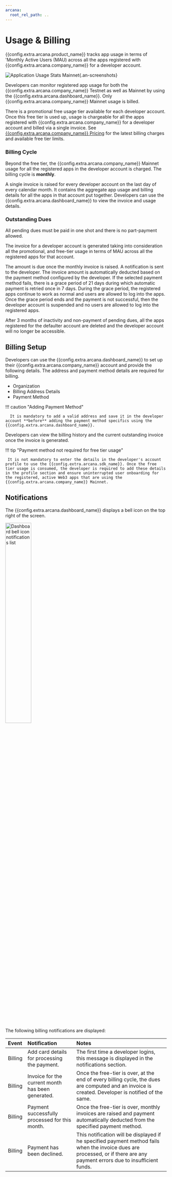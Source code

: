 ```yaml
---
arcana:
  root_rel_path: ..
---
```


# Usage & Billing

{{config.extra.arcana.product_name}} tracks app usage in terms of 'Monthly Active Users (MAU) across all the apps registered with {{config.extra.arcana.company_name}} for a developer account. 

![Application Usage Stats Mainnet](/img/an_db_billing_allapps_MAU.png){.an-screenshots}

Developers can monitor registered app usage for both the {{config.extra.arcana.company_name}} Testnet as well as Mainnet by using the {{config.extra.arcana.dashboard_name}}. Only {{config.extra.arcana.company_name}} Mainnet usage is billed. 

There is a promotional free usage tier available for each developer account. Once this free tier is used up, usage is chargeable for all the apps registered with {{config.extra.arcana.company_name}} for a developer account and billed via a single invoice. See [{{config.extra.arcana.company_name}} Pricing](https://www.arcana.network/pricing) for the latest billing charges and available free tier limits.

### Billing Cycle

Beyond the free tier, the {{config.extra.arcana.company_name}} Mainnet usage for all the registered apps in the developer account is charged. The billing cycle is **monthly**.

A single invoice is raised for every developer account on the last day of every calendar month. It contains the aggregate app usage and billing details for all the apps in that account put together.  Developers can use the {{config.extra.arcana.dashboard_name}} to view the invoice and usage details.

### Outstanding Dues

All pending dues must be paid in one shot and there is no part-payment allowed. 

The invoice for a developer account is generated taking into consideration all the promotional, and free-tier usage in terms of MAU across all the registered apps for that account. 

The amount is due once the monthly invoice is raised. A notification is sent to the developer. The invoice amount is automatically deducted based on the payment method configured by the developer. If the selected payment method fails, there is a grace period of 21 days during which automatic payment is retried once in 7 days. During the grace period, the registered apps continue to work as normal and users are allowed to log into the apps. Once the grace period ends and the payment is not successful, then the developer account is suspended and no users are allowed to log into the registered apps.

After 3 months of inactivity and non-payment of pending dues, all the apps registered for the defaulter account are deleted and the developer account will no longer be accessible.

## Billing Setup

Developers can use the {{config.extra.arcana.dashboard_name}} to set up their {{config.extra.arcana.company_name}} account and provide the following details. The address and payment method details are required for billing.

* Organization
* Billing Address Details
* Payment Method

!!! caution "Adding Payment Method"

      It is mandatory to add a valid address and save it in the developer account **before** adding the payment method specifics using the {{config.extra.arcana.dashboard_name}}. 

Developers can view the billing history and the current outstanding invoice once the invoice is generated.

!!! tip "Payment method not required for free tier usage"

     It is not mandatory to enter the details in the developer's account profile to use the {{config.extra.arcana.sdk_name}}. Once the free tier usage is consumed, the developer is required to add these details in the profile section and ensure uninterrupted user onboarding for the registered, active Web3 apps that are using the {{config.extra.arcana.company_name}} Mainnet.

## Notifications

The {{config.extra.arcana.dashboard_name}} displays a bell icon on the top right of the screen. 

<img class="an-screenshots-noeffects" src="/img/an_db_notifications_list.png" alt="Dashboard bell icon notifications list" width="40%"/>

The following billing notifications are displayed:

| Event  | Notification | Notes |
| :---  | :--- | :--- |
| Billing | Add card details for processing the payment. | The first time a developer logins, this message is displayed in the notifications section. |
| Billing | Invoice for the current month has been generated. | Once the free-tier is over, at the end of every billing cycle, the dues are computed and an invoice is created. Developer is notified of the same.|
| Billing | Payment successfully processed for this month. | Once the free-tier is over, monthly invoices are raised and payment automatically deducted from the specified payment method. |
| Billing | Payment has been declined.| This notification will be displayed if he specified payment method fails when the invoice dues are processed, or if there are any payment errors due to insufficient funds. |

<!-- 
## Billing Errors and Troubleshooting

TBD
Link the billing errors list here and also link the Troubleshooting guide section on Billing errors.

-->
